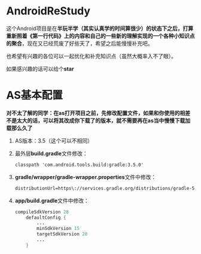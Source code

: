 # AndroidReStudy

这个Android项目是在**半玩半学（其实认真学的时间算很少）**的状态下之后，打算重新照着《第一行代码》上的内容和自己的一些新的理解**实现的一个各种小知识点的聚合**，现在又已经荒废了好些天了，希望之后能慢慢补充吧。

也希望有兴趣的各位可以一起优化和补充知识点（虽然大概率入不了眼）。

如果感兴趣的话可以给个**star**

# AS基本配置

**对不太了解的同学：在as打开项目之前，先修改配置文件，如果和你使用的相差不是太大的话，可以将其改成你下载了的版本，就不需要再在as当中慢慢下载加载那么久了**

1. AS版本：3.5（这个可以不相同）

2. 最外层**build.gradle**文件修改：

   ```xml
   classpath 'com.android.tools.build:gradle:3.5.0'
   ```

3. **gradle/wrapper/gradle-wrapper.properties**文件中修改：

   ```xml
   distributionUrl=https\://services.gradle.org/distributions/gradle-5.4.1-all.zip
   ```

4. **app/build.gradle**文件中修改：

   ```java
   compileSdkVersion 28
       defaultConfig {
           ...
           minSdkVersion 15
           targetSdkVersion 28
           ...
       }
   ```

   